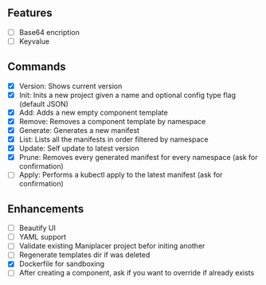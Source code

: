 
## Features

- [ ] Base64 encription
- [ ] Keyvalue

## Commands

- [x] Version: Shows current version
- [x] Init: Inits a new project given a name and optional config type flag (default JSON)
- [x] Add: Adds a new empty component template
- [x] Remove: Removes a component template by namespace
- [x] Generate: Generates a new manifest
- [x] List: Lists all the manifests in order filtered by namespace
- [x] Update: Self update to latest version
- [x] Prune: Removes every generated manifest for every namespace (ask for confirmation)
- [ ] Apply: Performs a kubectl apply to the latest manifest (ask for confirmation)

## Enhancements

- [ ] Beautify UI
- [ ] YAML support
- [ ] Validate existing Maniplacer project befor initing another
- [ ] Regenerate templates dir if was deleted
- [x] Dockerfile for sandboxing
- [ ] After creating a component, ask if you want to override if already exists
